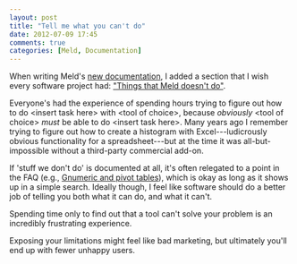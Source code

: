 ```yaml
---
layout: post
title: "Tell me what you can't do"
date: 2012-07-09 17:45
comments: true
categories: [Meld, Documentation]
---
```


When writing Meld's [new documentation](http://meldmerge.org/help/), I added
a section that I wish every software project had:
["Things that Meld doesn't do"](http://meldmerge.org/help/missing-functionality.html).

Everyone's had the experience of spending hours trying to figure out how to
do &lt;insert task here&gt; with &lt;tool of choice&gt;, because *obviously*
&lt;tool of choice&gt; *must* be able to do &lt;insert task here&gt;. Many
years ago I remember trying to figure out how to create a histogram with
Excel---ludicrously obvious functionality for a spreadsheet---but at the time
it was all-but-impossible without a third-party commercial add-on.

If 'stuff we don't do' is documented at all, it's often relegated to a point in
the FAQ (e.g.,
[Gnumeric and pivot tables](http://projects.gnome.org/gnumeric/faq.shtml#6)),
which is okay as long as it shows up in a simple search. Ideally though, I feel
like software should do a better job of telling you both what it can do, and
what it can't.

Spending time only to find out that a tool can't solve your problem is an
incredibly frustrating experience.

Exposing your limitations might feel like bad marketing, but ultimately you'll
end up with fewer unhappy users.
